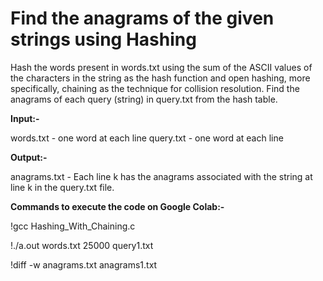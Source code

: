 <h1> Find the anagrams of the given strings using Hashing </h1>


Hash the words present in words.txt using the sum of the ASCII values of the characters in the string as the hash function and open hashing, more specifically, chaining as the technique for collision resolution. Find the anagrams of each query (string) in query.txt from the hash table.

<b> Input:- </b>

words.txt - one word at each line
query.txt - one word at each line

<b> Output:- </b>

anagrams.txt - Each line k has the anagrams associated with the string at line k in the query.txt file.

<b> Commands to execute the code on Google Colab:- </b>

!gcc Hashing_With_Chaining.c

!./a.out words.txt 25000 query1.txt

!diff -w anagrams.txt anagrams1.txt

